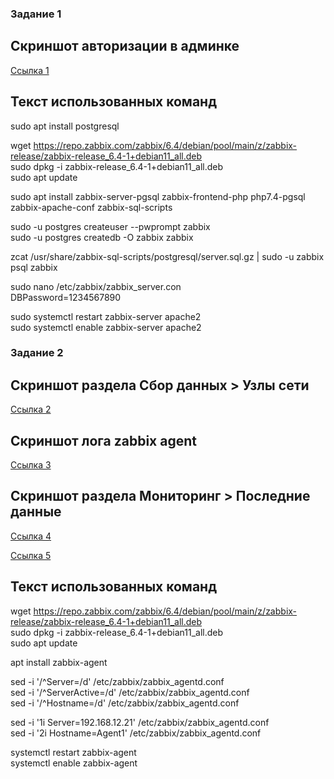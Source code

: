### Задание 1
## Cкриншот авторизации в админке
[Ссылка 1](https://github.com/bag2000/hw-8-01/blob/main/zab-ag-01.png)
  
## Текст использованных команд
sudo apt install postgresql  
  
wget https://repo.zabbix.com/zabbix/6.4/debian/pool/main/z/zabbix-release/zabbix-release_6.4-1+debian11_all.deb  
sudo dpkg -i zabbix-release_6.4-1+debian11_all.deb  
sudo apt update  
  
sudo apt install zabbix-server-pgsql zabbix-frontend-php php7.4-pgsql zabbix-apache-conf zabbix-sql-scripts  
  
sudo -u postgres createuser --pwprompt zabbix  
sudo -u postgres createdb -O zabbix zabbix  
  
zcat /usr/share/zabbix-sql-scripts/postgresql/server.sql.gz | sudo -u zabbix psql zabbix  
  
sudo nano /etc/zabbix/zabbix_server.con  
DBPassword=1234567890  
  
sudo systemctl restart zabbix-server apache2  
sudo systemctl enable zabbix-server apache2  
  
### Задание 2
## Скриншот раздела Сбор данных > Узлы сети
[Ссылка 2](https://github.com/bag2000/hw-8-01/blob/main/zab-ag-01.png)
  
## Скриншот лога zabbix agent
[Ссылка 3](https://github.com/bag2000/hw-8-01/blob/main/zab-ag-02.png)
  
## Скриншот раздела Мониторинг > Последние данные
[Ссылка 4](https://github.com/bag2000/hw-8-01/blob/main/zab-ag-03.png)
  
[Ссылка 5](https://github.com/bag2000/hw-8-01/blob/main/zab-ag-04.png)
  
## Текст использованных команд
wget https://repo.zabbix.com/zabbix/6.4/debian/pool/main/z/zabbix-release/zabbix-release_6.4-1+debian11_all.deb  
sudo dpkg -i zabbix-release_6.4-1+debian11_all.deb  
sudo apt update  
  
apt install zabbix-agent  
  
sed -i '/^Server=/d' /etc/zabbix/zabbix_agentd.conf  
sed -i '/^ServerActive=/d' /etc/zabbix/zabbix_agentd.conf  
sed -i '/^Hostname=/d' /etc/zabbix/zabbix_agentd.conf  
  
sed -i '1i Server=192.168.12.21' /etc/zabbix/zabbix_agentd.conf  
sed -i '2i Hostname=Agent1' /etc/zabbix/zabbix_agentd.conf  
  
systemctl restart zabbix-agent  
systemctl enable zabbix-agent  
